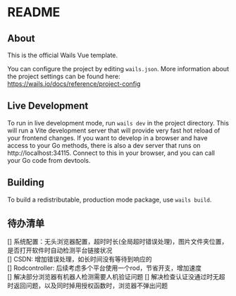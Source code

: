 # README

## About

This is the official Wails Vue template.

You can configure the project by editing `wails.json`. More information about the project settings can be found
here: https://wails.io/docs/reference/project-config

## Live Development

To run in live development mode, run `wails dev` in the project directory. This will run a Vite development
server that will provide very fast hot reload of your frontend changes. If you want to develop in a browser
and have access to your Go methods, there is also a dev server that runs on http://localhost:34115. Connect
to this in your browser, and you can call your Go code from devtools.

## Building

To build a redistributable, production mode package, use `wails build`.


## 待办清单
[] 系统配置：无头浏览器配置，超时时长(全局超时错误处理)，图片文件夹位置，是否打开软件时自动检测平台链接状况  
[] CSDN: 增加错误处理，如长时间没有等待到响应的  
[] Rodcontroller: 后续考虑多个平台使用一个rod，节省开支，增加速度  
[] 解决部分浏览器有机器人检测需要人机验证问题
[] 解决检查认证没通过时无超时返回问题，以及同时掉用授权函数时，浏览器不弹出问题  
